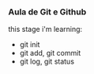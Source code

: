### Aula de Git e Github

this stage i'm learning:

- git init
- git add, git commit
- git log, git status
